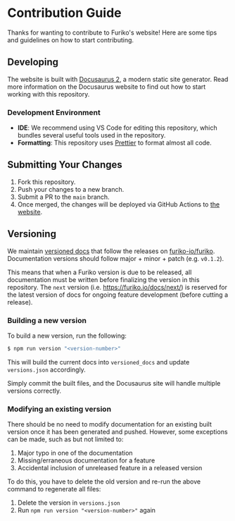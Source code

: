 # Contribution Guide

Thanks for wanting to contribute to Furiko's website! Here are some tips and guidelines on how to start contributing.

## Developing

The website is built with [Docusaurus 2](https://docusaurus.io/), a modern static site generator. Read more information on the Docusaurus website to find out how to start working with this repository.

### Development Environment

- **IDE**: We recommend using VS Code for editing this repository, which bundles several useful tools used in the repository.
- **Formatting**: This repository uses [Prettier](https://prettier.io/) to format almost all code.

## Submitting Your Changes

1. Fork this repository.
2. Push your changes to a new branch.
3. Submit a PR to the `main` branch.
4. Once merged, the changes will be deployed via GitHub Actions to [the website](https://furiko.io).

## Versioning

We maintain [versioned docs](https://docusaurus.io/docs/versioning) that follow the releases on [furiko-io/furiko](https://github.com/furiko-io/furiko). Documentation versions should follow major + minor + patch (e.g. `v0.1.2`).

This means that when a Furiko version is due to be released, all documentation must be written before finalizing the version in this repository. The `next` version (i.e. <https://furiko.io/docs/next/>) is reserved for the latest version of docs for ongoing feature development (before cutting a release).

### Building a new version

To build a new version, run the following:

```sh
$ npm run version "<version-number>"
```

This will build the current docs into `versioned_docs` and update `versions.json` accordingly.

Simply commit the built files, and the Docusaurus site will handle multiple versions correctly.

### Modifying an existing version

There should be no need to modify documentation for an existing built version once it has been generated and pushed. However, some exceptions can be made, such as but not limited to:

1. Major typo in one of the documentation
2. Missing/erraneous documentation for a feature
3. Accidental inclusion of unreleased feature in a released version

To do this, you have to delete the old version and re-run the above command to regenerate all files:

1. Delete the version in `versions.json`
2. Run `npm run version "<version-number>"` again
